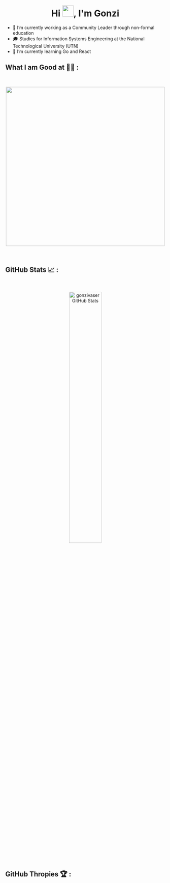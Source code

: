 <!-- HEADER INTRO -->
<h1 align="center">Hi <img src="https://media.giphy.com/media/hvRJCLFzcasrR4ia7z/giphy.gif" width="35">, I'm Gonzi </h1>
<!-- FINISH HEADER INTRO --> 

<!-- START ABOUT ME -->
- 🔭 I’m currently working as a Community Leader through non-formal education
- 🎓 Studies for Information Systems Engineering at the National Technological University (UTN)
- 🌱 I’m currently learning Go and React 
<!-- FINISH ABOUT ME --> 

## What I am Good at 🧑‍💻 :

<br>

<p align="center">
<img width="500px"  src="https://skillicons.dev/icons?i=html,css,react,git,vscode,postman,go,next,cpp,haskell&perline=10"  />
</p>

<br>



## GitHub Stats 📈 :

<br>

<p align="center">
  <img width="45%" src="https://github-readme-stats.vercel.app/api/top-langs/?username=gonzivaser&theme=github_dark&show_icons=true&hide_border=false&layout=compact" alt="gonzivaser GitHub Stats" />
  </p>

<br>

## GitHub Thropies 🏆 :
